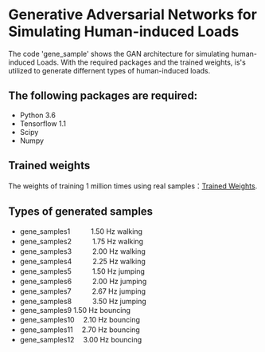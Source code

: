 # Generative Adversarial Networks for Simulating Human-induced Loads
The code 'gene_sample' shows the GAN architecture for simulating human-induced Loads. With the required packages and the trained weights, is's utilized to generate differnent types of human-induced loads.

## The following packages are required:
* Python 3.6
* Tensorflow 1.1
* Scipy
* Numpy

## Trained weights
The weights of training 1 million times using real samples：[Trained Weights](https://drive.google.com/open?id=1zLen63lKyv1qlwWiyPUyaSeSL2Mbj46U).

## Types of generated samples
* gene_samples1　　　1.50 Hz walking
* gene_samples2　　　1.75 Hz walking
* gene_samples3　　　2.00 Hz walking
* gene_samples4　　　2.25 Hz walking
* gene_samples5　　　1.50 Hz jumping
* gene_samples6　　　2.00 Hz jumping
* gene_samples7　　　2.67 Hz jumping
* gene_samples8　　　3.50 Hz jumping
* gene_samples9 1.50 Hz bouncing
* gene_samples10　   2.10 Hz bouncing
* gene_samples11　   2.70 Hz bouncing
* gene_samples12　   3.00 Hz bouncing
